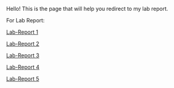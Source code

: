 
Hello! This is the page that will help you redirect to my lab report.  

For Lab Report: 
 
[Lab-Report 1](https://github.com/kdaeve/cse15l-lab-reports/blob/main/Lab1%20Report.md)  

[Lab-Report 2](https://github.com/kdaeve/cse15l-lab-reports/blob/main/Lab%20Report%202.md)  

[Lab-Report 3](https://github.com/kdaeve/cse15l-lab-reports/blob/main/lab-report-3-week-6.md)

[Lab-Report 4](https://github.com/kdaeve/cse15l-lab-reports/blob/main/lab-report-4-week-8.md)

[Lab-Report 5](https://github.com/kdaeve/cse15l-lab-reports/blob/main/Lab-Report-5%E2%80%93Week-10.md)

